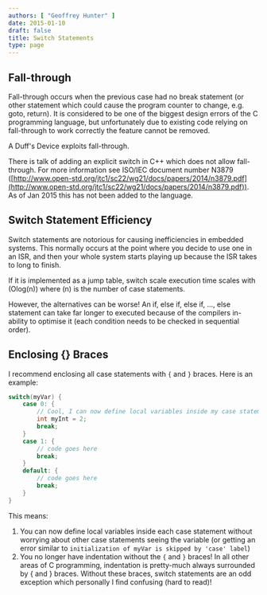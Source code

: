 ```yaml
---
authors: [ "Geoffrey Hunter" ]
date: 2015-01-10
draft: false
title: Switch Statements
type: page
---
```


## Fall-through

Fall-through occurs when the previous case had no break statement (or other statement which could cause the program counter to change, e.g. goto, return). It is considered to be one of the biggest design errors of the C programming language, but unfortunately due to existing code relying on fall-through to work correctly the feature cannot be removed.

A Duff's Device exploits fall-through.

There is talk of adding an explicit switch in C++ which does not allow fall-through. For more information see ISO/IEC document number N3879 ([http://www.open-std.org/jtc1/sc22/wg21/docs/papers/2014/n3879.pdf](http://www.open-std.org/jtc1/sc22/wg21/docs/papers/2014/n3879.pdf)). As of Jan 2015 this has not been added to the language.

## Switch Statement Efficiency

Switch statements are notorious for causing inefficiencies in embedded systems. This normally occurs at the point where you decide to use one in an ISR, and then your whole system starts playing up because the ISR takes to long to finish.

If it is implemented as a jump table, switch scale execution time scales with \(Olog(n)\) where \(n\) is the number of case statements.

However, the alternatives can be worse! An if, else if, else if, ..., else statement can take far longer to executed because of the compilers in-ability to optimise it (each condition needs to be checked in sequential order).

## Enclosing {} Braces

I recommend enclosing all case statements with `{` and `}` braces. Here is an example:

```c    
switch(myVar) {
    case 0: {
        // Cool, I can now define local variables inside my case statement, without worrying about other case statements seeing it!
        int myInt = 2;
        break;
    }
    case 1: {
        // code goes here
        break;
    }
    default: {
        // code goes here
        break;
    }
}
```

This means:

1. You can now define local variables inside each case statement without worrying about other case statements seeing the variable (or getting an error similar to `initialization of myVar is skipped by 'case' label`)
2. You no longer have indentation without the `{` and `}` braces! In all other areas of C programming, indentation is pretty-much always surrounded by { and } braces. Without these braces, switch statements are an odd exception which personally I find confusing (hard to read)!


